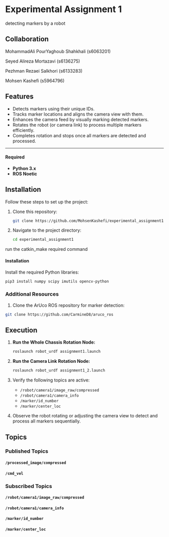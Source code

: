 # Experimental Assignment 1

detecting markers by a robot

## Collaboration

MohammadAli PourYaghoub Shahkhali (s6063201)

Seyed Alireza Mortazavi (s6136275)

Pezhman Rezaei Salkhori (s6133283)

Mohsen Kashefi (s5964796)

## Features
- Detects markers using their unique IDs.
- Tracks marker locations and aligns the camera view with them.
- Enhances the camera feed by visually marking detected markers.
- Rotates the robot (or camera link) to process multiple markers efficiently.
- Completes rotation and stops once all markers are detected and processed.

---

#### Required
- **Python 3.x**
- **ROS Noetic**


## Installation

Follow these steps to set up the project:

1. Clone this repository:
   ```bash
   git clone https://github.com/MohsenKashefi/experimental_assignment1.git
   ```

2. Navigate to the project directory:
   ```bash
   cd experimental_assignment1
   ```
run the catkin_make required command
   

#### Installation

Install the required Python libraries:
```bash
pip3 install numpy scipy imutils opencv-python
```

### Additional Resources

1. Clone the ArUco ROS repository for marker detection:
```bash
git clone https://github.com/CarmineD8/aruco_ros
```


## Execution

1. **Run the Whole Chassis Rotation Node:**
   ```bash
   roslaunch robot_urdf assignment1.launch
   ```

2. **Run the Camera Link Rotation Node:**
   ```bash
   roslaunch robot_urdf assignment1_2.launch
   ```
   
3. Verify the following topics are active:

   - `/robot/camera1/image_raw/compressed`
   - `/robot/camera1/camera_info`
   - `/marker/id_number`
   - `/marker/center_loc`

4. Observe the robot rotating or adjusting the camera view to detect and process all markers sequentially.

## Topics

### Published Topics

#### `/processed_image/compressed`
#### `/cmd_vel`


### Subscribed Topics

#### `/robot/camera1/image_raw/compressed`
#### `/robot/camera1/camera_info`
#### `/marker/id_number`
#### `/marker/center_loc`







